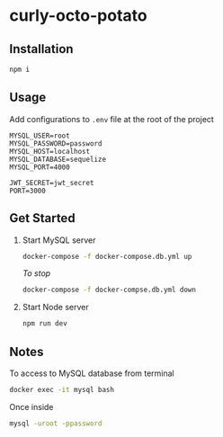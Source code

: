 # curly-octo-potato

## Installation

```bash
npm i
```

## Usage

Add configurations to `.env` file at the root of the project

```
MYSQL_USER=root
MYSQL_PASSWORD=password
MYSQL_HOST=localhost
MYSQL_DATABASE=sequelize
MYSQL_PORT=4000

JWT_SECRET=jwt_secret
PORT=3000
```

## Get Started

1. Start MySQL server

   ```bash
   docker-compose -f docker-compose.db.yml up
   ```

   _To stop_

   ```bash
   docker-compose -f docker-compse.db.yml down
   ```

2. Start Node server
   ```bash
   npm run dev
   ```

## Notes

To access to MySQL database from terminal

```bash
docker exec -it mysql bash
```

Once inside

```bash
mysql -uroot -ppassword
```
